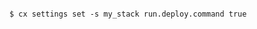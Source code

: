 <!-- usedin: [ _includes/_inlines/Databases/common/database-management/database-management_control-your-rails-database-migrations.md] -->

```

$ cx settings set -s my_stack run.deploy.command true

```
